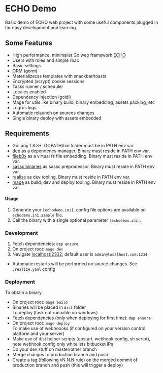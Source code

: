 # ECHO Demo  

Basic demo of ECHO web project with some useful components plugged in for easy development and learning.    

## Some Features  

- High performance, minimalist Go web framework [ECHO](https://echo.labstack.com) 
- Users with roles and simple rbac  
- Basic settings  
- ORM (gorm)   
- Materializecss templates with snackbar/toasts  
- Encrypted (scrypt) cookie sessions  
- Tasks runner / scheduler  
- Locales enabled  
- Dependency Injection (goldi)  
- Mage for utils like binary build, binary embedding, assets packing, etc  
- Logrus logs  
- Automatic relaunch on sources changes  
- Single binary deploy with assets embedded  

## Requirements  
  
- GoLang 1.8.3+. GOPATH/bin folder must be in PATH env var.
- [dep](https://github.com/golang/dep/releases) as a dependency manager. Binary must reside in PATH env var.  
- [fileb0x](https://github.com/UnnoTed/fileb0x) as a virtual fs file embedding. Binary must reside in PATH env var.  
- [sassc binaries](https://github.com/eSlider/sassc-binaries/blob/develop/dist/sassc) as sassc preprocessor. Binary must reside in PATH env var.  
- [realize](https://gorealize.io/) as dev tooling. Binary must reside in PATH env var.  
- [mage](https://github.com/magefile/mage/releases) as build, dev and deploy tooling. Binary must reside in PATH env var.  

#### Usage  

1. Generate your `[echodemo.ini]`, config file options are available on `echodemo.ini.sample` file.    
2. Call the binary with a single optional parameter `[echodemo.ini]`.  

### Development  

1. Fetch dependencies: `dep ensure`  
2. On project root: `mage dev`  
3. Navigate [localhost:2332](http://localhost:2332), default user is `admin@localhost.com:1234`  
- Automatic restarts will be performed on source changes. See `.realize.yaml` config  

### Deployment  

To obtain a binary  
- On project root: `mage build`  
- Binaries will be placed in `dist` folder  
To deploy (task not runnable on windows)  
- Fetch dependencies (only when deploying for first time): `dep ensure`  
- On project root: `mage deploy`  
To make use of webhoooks (if configured on your version control platform and your server)  
- Make use of dist helper scripts (upstart, webhook config, sh script), note webhook config only whitelists bitbucket IPs  
- Do your dev stuff on master/other branch  
- Merge changes to production branch and push  
- Create a tag (following vN.N.N rule) on the merged commit of production branch and push (this will trigger a deploy)  